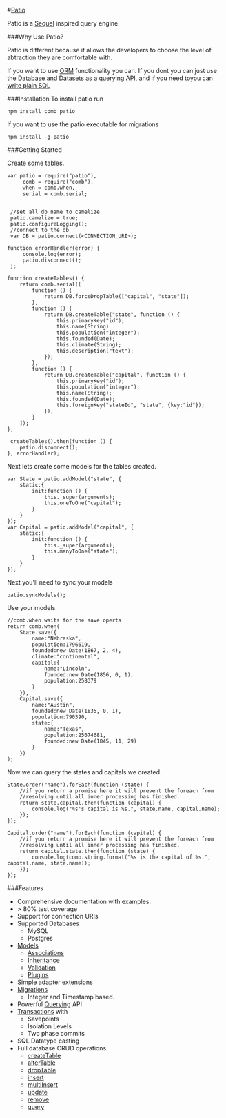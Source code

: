 #[Patio](http://pollenware.github.com/patio)

Patio is a <a href="http://sequel.rubyforge.org/" target="patioapi">Sequel</a> inspired query engine.                                                        
                                                                                                                                                             
###Why Use Patio?
                                                                                                                                                             
Patio is different because it allows the developers to choose the level of abtraction they are comfortable with.                                             

If you want to use [ORM](http://pollenware.github.com/patio/models.html) functionality you can. If you dont you can just use the [Database](http://pollenware.github.com/patio/DDL.html) and [Datasets](http://pollenware.github.com/patio/querying.html) as a querying API, and if you need toyou can [write plain SQL](http://pollenware.github.com/patio/patio_Database.html#run)
                                                                                                                                                                                                                                                                                                                         
###Installation
To install patio run                                                                                                                                         
                                                                                                                                                             
`npm install comb patio`
                                                                                                                                                             
If you want to use the patio executable for migrations
                                                                                                                                                             
`npm install -g patio`
                                                                                                                                                                                                                                                                                                                                                                                                                                                                                                                                                                                                                                                                                         
###Getting Started  


Create some tables.
                                                                                                                      
```                                                                                                                                    
var patio = require("patio"),                                                                                                    
     comb = require("comb"),                                                                                                           
     when = comb.when,                                                                                                                 
     serial = comb.serial;                                                                                                             
                                                                                                                                       
                                                                                                                                       
 //set all db name to camelize                                                                                                         
 patio.camelize = true;                                                                                                                
 patio.configureLogging();                                                                                                             
 //connect to the db                                                                                                                   
 var DB = patio.connect(<CONNECTION_URI>);                                                                                       
                                                                                                                                       
function errorHandler(error) {                                                                                                 
     console.log(error);                                                                                                               
     patio.disconnect();                                                                                                               
 };                                                                                                                                    
                                                                                                                                       
function createTables() {
    return comb.serial([
        function () {
            return DB.forceDropTable(["capital", "state"]);
        },
        function () {
            return DB.createTable("state", function () {
                this.primaryKey("id");
                this.name(String)
                this.population("integer");
                this.founded(Date);
                this.climate(String);
                this.description("text");
            });
        },
        function () {
            return DB.createTable("capital", function () {
                this.primaryKey("id");
                this.population("integer");
                this.name(String);
                this.founded(Date);
                this.foreignKey("stateId", "state", {key:"id"});
            });
        }
    ]);
};                                                                                               
                                                                                                                                       
 createTables().then(function () {                                                                                                     
    patio.disconnect();                                                                                                                 
}, errorHandler);                                                                                                                      
```   

Next lets create some models for the tables created.

```
var State = patio.addModel("state", {
    static:{
        init:function () {
            this._super(arguments);
            this.oneToOne("capital");
        }
    }
});
var Capital = patio.addModel("capital", {
    static:{
        init:function () {
            this._super(arguments);
            this.manyToOne("state");
        }
    }
});
```

Next you'll need to sync your models

```
patio.syncModels();
```

Use your models.

```
//comb.when waits for the save operta
return comb.when(
	State.save({
        name:"Nebraska",
        population:1796619,
        founded:new Date(1867, 2, 4),
        climate:"continental",
        capital:{
            name:"Lincoln",
            founded:new Date(1856, 0, 1),
            population:258379
        }
    }),
    Capital.save({
        name:"Austin",
        founded:new Date(1835, 0, 1),
        population:790390,
        state:{
            name:"Texas",
            population:25674681,
            founded:new Date(1845, 11, 29)
        }
    })
);
```

Now we can query the states and capitals we created.

```
State.order("name").forEach(function (state) {
	//if you return a promise here it will prevent the foreach from
	//resolving until all inner processing has finished.
	return state.capital.then(function (capital) {
    	console.log("%s's capital is %s.", state.name, capital.name);
	});
});
```

```
Capital.order("name").forEach(function (capital) {
	//if you return a promise here it will prevent the foreach from
	//resolving until all inner processing has finished.
	return capital.state.then(function (state) {
		console.log(comb.string.format("%s is the capital of %s.", capital.name, state.name));
	});
});
```

###Features
                                                                                                                                                                                                                                                                                                          
* Comprehensive documentation with examples.
* &gt; 80% test coverage
* Support for connection URIs
* Supported Databases                                                                                                                                        
  * MySQL
  * Postgres
* [Models](http://pollenware.github.com/patio/models.html)
  * [Associations](http://pollenware.github.com/patio/associations.html)
  * [Inheritance](http://pollenware.github.com/patio/model-inheritance.html)
  * [Validation](http://pollenware.github.com/patio/validation.html)
  * [Plugins](http://pollenware.github.com/patio/plugins.html)
* Simple adapter extensions
* [Migrations](http://pollenware.github.com/patio/migrations.html)
  * Integer and Timestamp based.
* Powerful [Querying](http://pollenware.github.com/patio/querying.html) API
* [Transactions](http://pollenware.github.com/patio/patio_Database.html#transaction) with
  * Savepoints
  * Isolation Levels
  * Two phase commits
* SQL Datatype casting
* Full database CRUD operations                                                                                                                           
  * [createTable](http://pollenware.github.com/patio/patio_Database.html#createTable)
  * [alterTable](http://pollenware.github.com/patio/patio_Database.html#alterTable)
  * [dropTable](http://pollenware.github.com/patio/patio_Database.html#dropTable)
  * [insert](http://pollenware.github.com/patio/patio_Dataset.html#insert)
  * [multiInsert](http://pollenware.github.com/patio/patio_Dataset.html#multiInsert)
  * [update](http://pollenware.github.com/patio/patio_Dataset.html#update)
  * [remove](http://pollenware.github.com/patio/patio_Dataset.html#remove)
  * [query](http://pollenware.github.com/patio/patio_Dataset.html#filter)



                                                                                                                                   